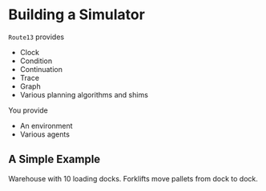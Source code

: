 # Building a Simulator

`Route13` provides
* Clock
* Condition
* Continuation
* Trace
* Graph
* Various planning algorithms and shims

You provide
* An environment
* Various agents

## A Simple Example

Warehouse with 10 loading docks.
Forklifts move pallets from dock to dock.
